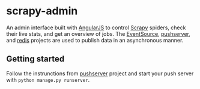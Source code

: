 scrapy-admin
============

An admin interface built with [AngularJS](https://angularjs.org/) to control [Scrapy](http://scrapy.org/) spiders, check
their live stats, and get an overview of jobs. The [EventSource](https://developer.mozilla.org/en-US/docs/Web/API/EventSource),
[pushserver](https://github.com/paylogic/pushserver), and [redis](http://redis.io/) projects are used to publish data in
an asynchronous manner.

## Getting started

Follow the instrunctions from [pushserver](https://github.com/paylogic/pushserver) project and start your push server
with  `python manage.py runserver`.
